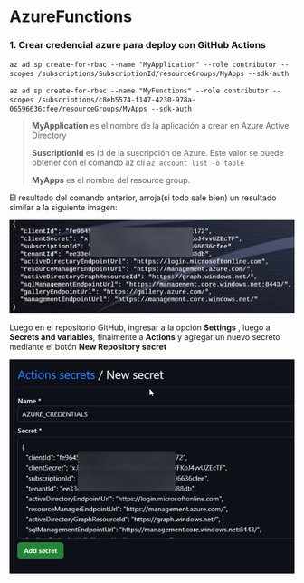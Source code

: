 # AzureFunctions

  

### **1. Crear credencial azure para deploy con GitHub Actions**
```
az ad sp create-for-rbac --name "MyApplication" --role contributor --scopes /subscriptions/SubscriptionId/resourceGroups/MyApps --sdk-auth
```
```
az ad sp create-for-rbac --name "MyFunctions" --role contributor --scopes /subscriptions/c8eb5574-f147-4230-978a-06596636cfee/resourceGroups/MyApps --sdk-auth
```

> **MyApplication** es el nombre de la aplicación a crear en Azure Active Directory
>
> **SuscriptionId**  es Id de la suscripción de Azure. Este valor se puede obtener con el comando az cli `az account list -o table`
> 
> **MyApps**  es el nombre del resource group.


El resultado del comando anterior, arroja(si todo sale bien) un resultado similar a la siguiente imagen:

![dddd](https://github.com/jatuncarc/AzureFunctions/blob/master/img/azure-rbac.png?raw=true)

Luego en el repositorio GitHub, ingresar a la opción **Settings** , luego a **Secrets and variables**, finalmente a **Actions** y agregar un nuevo secreto mediante el botón **New Repository secret**

![text](https://github.com/jatuncarc/AzureFunctions/blob/master/img/Github-Actions-Azure-Credentials.png?raw=true)

